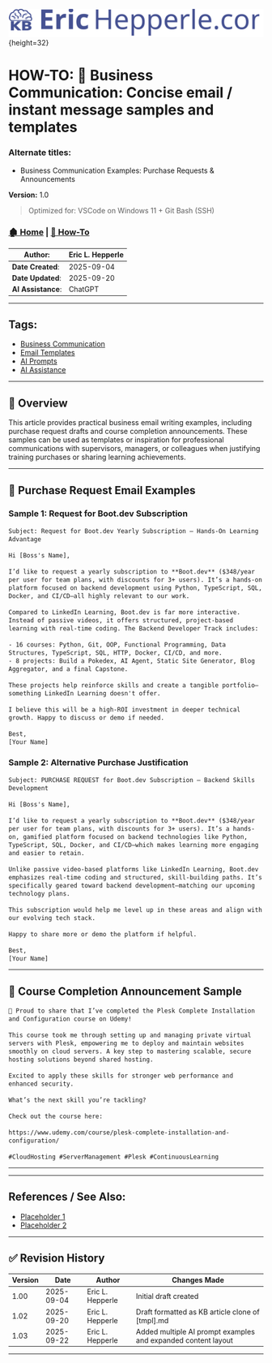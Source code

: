 <!-- 🔗 Custom Stylesheet -->
<link rel="stylesheet" href="../../_css/main.css">

<!-- 🖼️ Site Logo -->
![Site Logo](/_pix/logos/logo-ehw-kb.svg){height=32}

<!-- 📝 Title -->
# HOW-TO: 📧 Business Communication: Concise email / instant message samples and templates

### Alternate titles:
- Business Communication Examples: Purchase Requests & Announcements

**Version:** 1.0


> Optimized for: VSCode on Windows 11 + Git Bash (SSH)
> 

<!-- 🧭 Navigation -->
### [🏚️ Home](../README.md) | [📁 How-To](index.md)

<!-- 👤 Metadata -->
| **Author**:        | Eric L. Hepperle |
| ------------------ | ---------------- |
| **Date Created**:  | 2025-09-04       |
| **Date Updated**:  | 2025-09-20       |
| **AI Assistance**: | ChatGPT          |


---

<!-- SECTION: Tags for short related (1-3 word phrase per tag) concepts (long titled articles belong in the References / See Also section above) -->
<section id="sec-tags">

## Tags:

- [Business Communication](#)
- [Email Templates](#)
- [AI Prompts](#)
- [AI Assistance](#)


</section>




---


<!-- 🔍 Content Section Heading -->

## 📌 Overview

This article provides practical business email writing examples, including purchase request drafts and course completion announcements. These samples can be used as templates or inspiration for professional communications with supervisors, managers, or colleagues when justifying training purchases or sharing learning achievements.

---

## 📝 Purchase Request Email Examples

### Sample 1: Request for Boot.dev Subscription

```
Subject: Request for Boot.dev Yearly Subscription – Hands-On Learning Advantage

Hi [Boss's Name],

I’d like to request a yearly subscription to **Boot.dev** ($348/year per user for team plans, with discounts for 3+ users). It’s a hands-on platform focused on backend development using Python, TypeScript, SQL, Docker, and CI/CD—all highly relevant to our work.

Compared to LinkedIn Learning, Boot.dev is far more interactive. Instead of passive videos, it offers structured, project-based learning with real-time coding. The Backend Developer Track includes:

- 16 courses: Python, Git, OOP, Functional Programming, Data Structures, TypeScript, SQL, HTTP, Docker, CI/CD, and more.
- 8 projects: Build a Pokedex, AI Agent, Static Site Generator, Blog Aggregator, and a final Capstone.

These projects help reinforce skills and create a tangible portfolio—something LinkedIn Learning doesn't offer.

I believe this will be a high-ROI investment in deeper technical growth. Happy to discuss or demo if needed.

Best,  
[Your Name]
```

### Sample 2: Alternative Purchase Justification

```
Subject: PURCHASE REQUEST for Boot.dev Subscription – Backend Skills Development

Hi [Boss's Name],

I’d like to request a yearly subscription to **Boot.dev** ($348/year per user for team plans, with discounts for 3+ users). It’s a hands-on, gamified platform focused on backend technologies like Python, TypeScript, SQL, Docker, and CI/CD—which makes learning more engaging and easier to retain.

Unlike passive video-based platforms like LinkedIn Learning, Boot.dev emphasizes real-time coding and structured, skill-building paths. It’s specifically geared toward backend development—matching our upcoming technology plans.

This subscription would help me level up in these areas and align with our evolving tech stack.

Happy to share more or demo the platform if helpful.

Best,  
[Your Name]
```

---

## 🎉 Course Completion Announcement Sample

```
🎉 Proud to share that I’ve completed the Plesk Complete Installation and Configuration course on Udemy!

This course took me through setting up and managing private virtual servers with Plesk, empowering me to deploy and maintain websites smoothly on cloud servers. A key step to mastering scalable, secure hosting solutions beyond shared hosting.

Excited to apply these skills for stronger web performance and enhanced security.

What’s the next skill you’re tackling?

Check out the course here:

https://www.udemy.com/course/plesk-complete-installation-and-configuration/

#CloudHosting #ServerManagement #Plesk #ContinuousLearning
```

---

---

<!-- 📚 References (Optional) -->
## References / See Also:

- [Placeholder 1](#)
- [Placeholder 2](#)


---

## ✅ Revision History


| Version | Date       | Author           | Changes Made                                                  |
| ------- | ---------- | ---------------- | ------------------------------------------------------------- |
| 1.00    | 2025-09-04 | Eric L. Hepperle | Initial draft created                                         |
| 1.02    | 2025-09-20 | Eric L. Hepperle | Draft formatted as KB article clone of [tmpl].md              |
| 1.03    | 2025-09-22 | Eric L. Hepperle | Added multiple AI prompt examples and expanded content layout |

---
